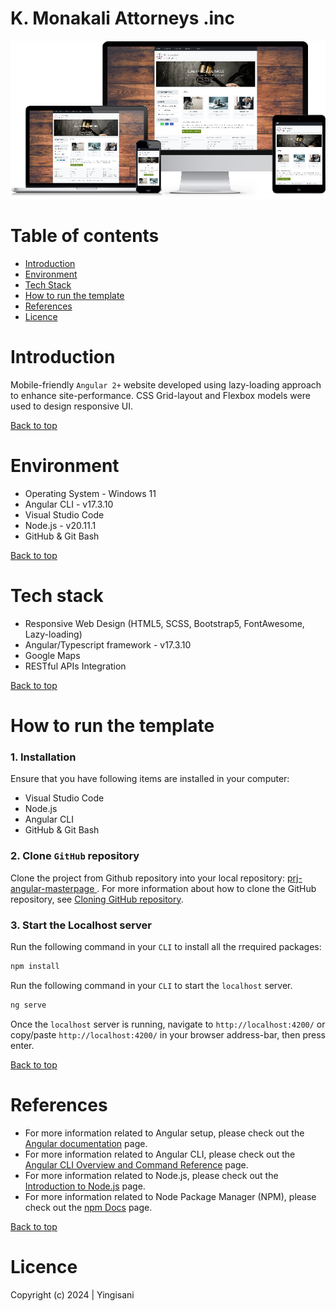 # K. Monakali Attorneys .inc
![alt text](public/git-doc/responsiveUI.png)
 
# Table of contents
- [Introduction](#introduction)
- [Environment](#environment)
- [Tech Stack](#tech-stack)
- [How to run the template](#how-to-run-the-template)
- [References](#references)
- [Licence](#licence)


# Introduction

Mobile-friendly `Angular 2+` website developed using lazy-loading approach to enhance site-performance. CSS Grid-layout and Flexbox models were used to design responsive UI. 

[Back to top](#table-of-contents)

# Environment

- Operating System - Windows 11
- Angular CLI - v17.3.10
- Visual Studio Code
- Node.js - v20.11.1
- GitHub & Git Bash

[Back to top](#table-of-contents)

# Tech stack
- Responsive Web Design (HTML5, SCSS, Bootstrap5, FontAwesome, Lazy-loading)
- Angular/Typescript framework - v17.3.10
- Google Maps
- RESTful APIs Integration

[Back to top](#table-of-contents)

# How to run the template

### 1. Installation
Ensure that you have following items are installed in your computer:

- Visual Studio Code
- Node.js
- Angular CLI
- GitHub & Git Bash

### 2. Clone `GitHub` repository

Clone the project from Github repository into your local repository:  [ prj-angular-masterpage ](https://github.com/mystackbox/prj-angular-masterpage). For more information about how to clone the GitHub repository, see [Cloning GitHub repository](https://docs.github.com/en/repositories/creating-and-managing-repositories/cloning-a-repository).


### 3. Start the Localhost server

Run the following command in your `CLI` to install all the rrequired packages:
```javascript
npm install
```
Run the following command in your `CLI` to start the `localhost` server.
```javascript
ng serve
``` 
Once the `localhost` server is running, navigate to `http://localhost:4200/` or copy/paste `http://localhost:4200/` in your browser address-bar, then press enter. 


[Back to top](#table-of-contents)

# References

- For more information related to Angular setup, please check out the [Angular documentation](https://angular.io/docs) page.
- For more information related to Angular CLI, please check out the [Angular CLI Overview and Command Reference](https://angular.io/cli) page.
- For more information related to Node.js, please check out the [Introduction to Node.js](https://nodejs.org/en/learn/getting-started/introduction-to-nodejs) page.
- For more information related to Node Package Manager (NPM), please check out the [npm Docs](https://docs.npmjs.com/) page.


[Back to top](#table-of-contents)

# Licence

Copyright (c) 2024 | Yingisani



